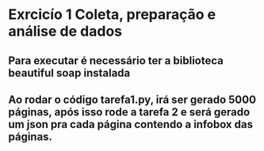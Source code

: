 # Exrcicío 1 Coleta, preparação e análise de dados

## Para executar é necessário ter a biblioteca beautiful soap instalada

## Ao rodar o código tarefa1.py, irá ser gerado 5000 páginas, após isso  rode a tarefa 2 e será gerado um json pra cada página contendo a infobox das páginas.

